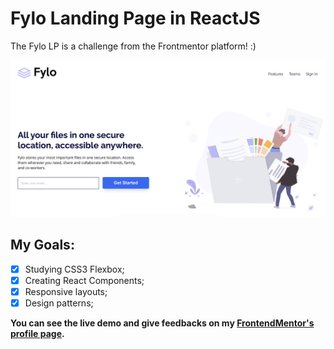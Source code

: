 # Fylo Landing Page in ReactJS

The Fylo LP is a challenge from the Frontmentor platform! :)

![](src/assets/screen-capture.png)

## My Goals:
- [x] Studying CSS3 Flexbox;
- [x] Creating React Components;
- [x] Responsive layouts;
- [x] Design patterns;

**You can see the live demo and give feedbacks on my [FrontendMentor's profile page](https://www.frontendmentor.io/solutions/fylo-landing-page-using-reactjs-GjDjwhT2g).**
